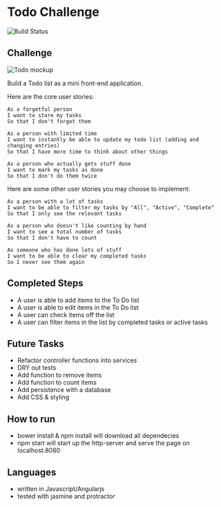 # Todo Challenge

![Build Status](https://travis-ci.org/MollieS/todo_challenge.svg?branch=master)


## Challenge

![Todo mockup](https://makersacademy.mybalsamiq.com/mockups/2914603.png?key=afabb09aef2901a2732515ae4349c1ec0458294b)

Build a Todo list as a mini front-end application.

Here are the core user stories:

```
As a forgetful person
I want to store my tasks
So that I don't forget them

As a person with limited time
I want to instantly be able to update my todo list (adding and changing entries)
So that I have more time to think about other things

As a person who actually gets stuff done
I want to mark my tasks as done
So that I don't do them twice
```

Here are some other user stories you may choose to implement:

```
As a person with a lot of tasks
I want to be able to filter my tasks by "All", "Active", "Complete"
So that I only see the relevant tasks

As a person who doesn't like counting by hand
I want to see a total number of tasks
So that I don't have to count

As someone who has done lots of stuff
I want to be able to clear my completed tasks
So I never see them again
```

## Completed Steps

* A user is able to add items to the To Do list
* A user is able to edit items in the To Do list
* A user can check items off the list
* A user can filter items in the list by completed tasks or active tasks

## Future Tasks

* Refactor controller functions into services
* DRY out tests
* Add function to remove items
* Add function to count items
* Add persistence with a database
* Add CSS & styling

## How to run

* bower install & npm install will download all dependecies
* npm start will start up the http-server and serve the page on localhost:8080

## Languages

* written in Javascript/Angularjs
* tested with jasmine and protractor
